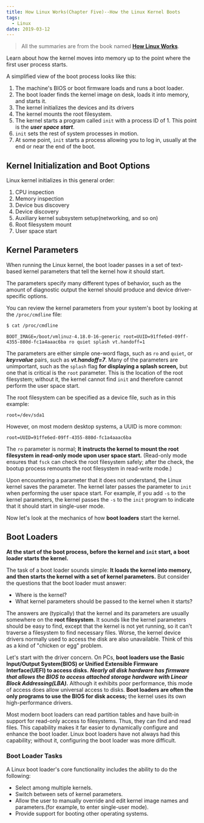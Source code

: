 ```yaml
---
title: How Linux Works(Chapter Five)--How the Linux Kernel Boots
tags:
  - Linux
date: 2019-03-12
---
```


> All the summaries are from the book named **[How Linux Works](https://www.amazon.com/How-Linux-Works-2nd-Superuser/dp/1593275676/ref=sr_1_1?keywords=how+linux+works&qid=1551169061&s=gateway&sr=8-1)**.

Learn about how the kernel moves into memory up to the point where the first user process starts.

A simplified view of the boot process looks like this:

1. The machine's BIOS or boot firmware loads and runs a boot loader.
2. The boot loader finds the kernel image on desk, loads it into memory, and starts it.
3. The kernel initializes the devices and its drivers
4. The kernel mounts the root filesystem.
5. The kernel starts a program called `init` with a process ID of 1. This point is the ***user space start***.
6. `init` sets the rest of system processes in motion.
7. At some point, `init` starts a process allowing you to log in, usually at the end or near the end of the boot.

## Kernel Initialization and Boot Options

Linux kernel initializes in this general order:

1. CPU inspection
2. Memory inspection
3. Device bus discovery
4. Device discovery
5. Auxiliary kernel subsystem setup(networking, and so on)
6. Root filesystem mount
7. User space start

## Kernel Parameters

When running the Linux kernel, the boot loader passes in a set of text-based kernel parameters that tell the kernel how it should start.

The parameters specify many different types of behavior, such as the amount of diagnostic output the kernel should produce and device driver-specific options.

You can review the kernel parameters from your system's boot by looking at the `/proc/cmdline` file:

```sh
$ cat /proc/cmdline
```

```
BOOT_IMAGE=/boot/vmlinuz-4.18.0-16-generic root=UUID=91ffe6ed-09ff-4355-880d-fc1a4aaac6ba ro quiet splash vt.handoff=1
```

The parameters are either simple one-word flags, such as `ro` and `quiet`, or ***key=value*** pairs, such as ***vt.handoff=7***. Many of the parameters are unimportant, such as the `splash` flag **for displaying a splash screen,** but one that is critical is the `root` parameter. This is the location of the root filesystem; without it, the kernel cannot find `init` and therefore cannot perform the user space start.

The root filesystem can be specified as a device file, such as in this example:

```
root=/dev/sda1
```

However, on most modern desktop systems, a UUID is more common:

```
root=UUID=91ffe6ed-09ff-4355-880d-fc1a4aaac6ba
```

The `ro` parameter is normal; **It instructs the kernel to mount the root filesystem in read-only mode upon user space start.** (Read-only mode ensures that `fsck` can check the root filesystem safely; after the check, the bootup process remounts the root filesystem in read-write mode.)

Upon encountering a parameter that it does not understand, the Linux kernel saves the parameter. The kernel later passes the parameter to `init` when performing the user space start. For example, if you add `-s` to the kernel parameters, the kernel passes the `-s` to the `init` program to indicate that it should start in single-user mode.

Now let's look at the mechanics of how **boot loaders** start the kernel.

## Boot Loaders

**At the start of the boot process, before the kernel and `init` start, a boot loader starts the kernel.**

The task of a boot loader sounds simple: **It loads the kernel into memory, and then starts the kernel with a set of kernel parameters.** But consider the questions that the boot loader must answer:

- Where is the kernel?
- What kernel parameters should be passed to the kernel when it starts?

The answers are (typically) that the kernel and its parameters are usually somewhere on the **root filesystem**. It sounds like the kernel parameters should be easy to find, except that the kernel is not yet running, so it can't traverse a filesystem to find necessary files. Worse, the kernel device drivers normally used to access the disk are also unavailable. Think of this as a kind of "chicken or egg" problem.

Let's start with the driver concern. On PCs, **boot loaders use the Basic Input/Output System(BIOS) or Unified Extensible Firmware Interface(UEFI) to access disks.** ***Nearly all disk hardware has firmware that allows the BIOS to access attached storage hardware with Linear Block Addressing(LBA).*** Although it exhibits poor performance, this mode of access does allow universal access to disks. **Boot loaders are often the only programs to use the BIOS for disk access;** the kernel uses its own high-performance drivers.

Most modern boot loaders can read partition tables and have built-in support for read-only access to filesystems. Thus, they can find and read files. This capability makes it far easier to dynamically configure and enhance the boot loader. Linux boot loaders have not always had this capability; without it, configuring the boot loader was more difficult.

### Boot Loader Tasks

A Linux boot loader's core functionality includes the ability to do the following:

- Select among multiple kernels.
- Switch between sets of kernel parameters.
- Allow the user to manually override and edit kernel image names and parameters.(for example, to enter single-user mode).
- Provide support for booting other operating systems.